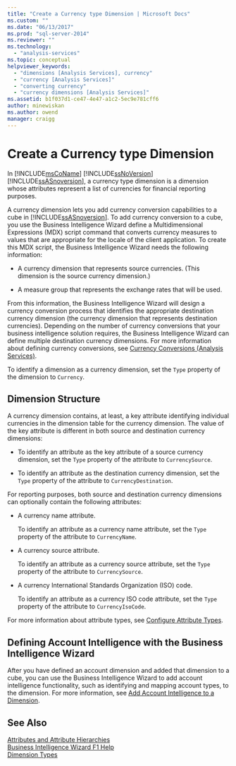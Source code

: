 ```yaml
---
title: "Create a Currency type Dimension | Microsoft Docs"
ms.custom: ""
ms.date: "06/13/2017"
ms.prod: "sql-server-2014"
ms.reviewer: ""
ms.technology: 
  - "analysis-services"
ms.topic: conceptual
helpviewer_keywords: 
  - "dimensions [Analysis Services], currency"
  - "currency [Analysis Services]"
  - "converting currency"
  - "currency dimensions [Analysis Services]"
ms.assetid: b1f037d1-ce47-4e47-a1c2-5ec9e781cff6
author: minewiskan
ms.author: owend
manager: craigg
---
```

# Create a Currency type Dimension
  In [!INCLUDE[msCoName](../../includes/msconame-md.md)] [!INCLUDE[ssNoVersion](../../includes/ssnoversion-md.md)] [!INCLUDE[ssASnoversion](../../includes/ssasnoversion-md.md)], a currency type dimension is a dimension whose attributes represent a list of currencies for financial reporting purposes.  
  
 A currency dimension lets you add currency conversion capabilities to a cube in [!INCLUDE[ssASnoversion](../../includes/ssasnoversion-md.md)]. To add currency conversion to a cube, you use the Business Intelligence Wizard define a Multidimensional Expressions (MDX) script command that converts currency measures to values that are appropriate for the locale of the client application. To create this MDX script, the Business Intelligence Wizard needs the following information:  
  
-   A currency dimension that represents source currencies. (This dimension is the source currency dimension.)  
  
-   A measure group that represents the exchange rates that will be used.  
  
 From this information, the Business Intelligence Wizard will design a currency conversion process that identifies the appropriate destination currency dimension (the currency dimension that represents destination currencies). Depending on the number of currency conversions that your business intelligence solution requires, the Business Intelligence Wizard can define multiple destination currency dimensions. For more information about defining currency conversions, see [Currency Conversions &#40;Analysis Services&#41;](../currency-conversions-analysis-services.md).  
  
 To identify a dimension as a currency dimension, set the `Type` property of the dimension to `Currency`.  
  
## Dimension Structure  
 A currency dimension contains, at least, a key attribute identifying individual currencies in the dimension table for the currency dimension. The value of the key attribute is different in both source and destination currency dimensions:  
  
-   To identify an attribute as the key attribute of a source currency dimension, set the `Type` property of the attribute to `CurrencySource`.  
  
-   To identify an attribute as the destination currency dimension, set the `Type` property of the attribute to `CurrencyDestination`.  
  
 For reporting purposes, both source and destination currency dimensions can optionally contain the following attributes:  
  
-   A currency name attribute.  
  
     To identify an attribute as a currency name attribute, set the `Type` property of the attribute to `CurrencyName`.  
  
-   A currency source attribute.  
  
     To identify an attribute as a currency source attribute, set the `Type` property of the attribute to `CurrencySource`.  
  
-   A currency International Standards Organization (ISO) code.  
  
     To identify an attribute as a currency ISO code attribute, set the `Type` property of the attribute to `CurrencyIsoCode`.  
  
 For more information about attribute types, see [Configure Attribute Types](attribute-properties-configure-attribute-types.md).  
  
## Defining Account Intelligence with the Business Intelligence Wizard  
 After you have defined an account dimension and added that dimension to a cube, you can use the Business Intelligence Wizard to add account intelligence functionality, such as identifying and mapping account types, to the dimension. For more information, see [Add Account Intelligence to a Dimension](bi-wizard-add-account-intelligence-to-a-dimension.md).  
  
## See Also  
 [Attributes and Attribute Hierarchies](../multidimensional-models-olap-logical-dimension-objects/attributes-and-attribute-hierarchies.md)   
 [Business Intelligence Wizard F1 Help](../business-intelligence-wizard-f1-help.md)   
 [Dimension Types](../multidimensional-models-olap-logical-dimension-objects/database-dimension-properties-types.md)  
  
  
